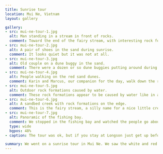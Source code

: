 ```yaml
---
title: Sunrise tour
location: Mui Ne, Vietnam
layout: gallery

gallery:
- src: mui-ne-tour-1.jpg
  alt: Man standing in a stream in front of rocks.
  comment: Toward the end of the fairy stream, with interesting rock formations.
- src: mui-ne-tour-2.jpg
  alt: A pair of shoes in the sand during sunrise.
  comment: It looks quiet but it was not at all.
- src: mui-ne-tour-3.jpg
  alt: Old couple on a dune buggy in the sand.
  comment: There were a dozen or so dune buggies putting around during the sunrise. It was loud and annoying, but also the sheer awkwardness of these  trucks being driven during sunrise made it pretty entertaining.
- src: mui-ne-tour-4.jpg
  alt: People walking on the red sand dunes.
  comment: Karin and Marcus, our companion for the day, walk down the red dunes. There was dune sliding here which was pretty fun.
- src: mui-ne-tour-5.jpg
  alt: Outdoor rock formations caused by water.
  comment: These rock formations appear to be caused by water like in a cave, but there are no caves to be found.
- src: mui-ne-tour-6.jpg
  alt: A sandbed creek with rock formations on the edge.
  comment: This is the fairy stream, a silly name for a nice little creek that has red sand as its bed. It was fun to walk the stream.
- src: mui-ne-tour-7.jpg
  alt: Panoramic of the fishing bay.
  comment: We stopped in the fishing bay and watched the people go about their work.
  type: wide
  bgpos: 48%
- caption: The tour was ok, but if you stay at Longson just get up before the sunrise and sit on the beach for free. The village and fairy stream were nice stops.

summary: We went on a sunrise tour in Mui Ne. We saw the white and red sand dunes, as well as the mysterious Fairy Stream.
---
```


